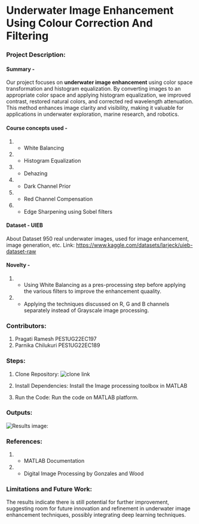 # Underwater Image Enhancement Using Colour Correction And Filtering

### Project Description:
#### Summary -  
Our project focuses on **underwater image enhancement** using color space transformation and histogram equalization. By converting images to an appropriate color space and applying histogram equalization, we improved contrast, restored natural colors, and corrected red wavelength attenuation. This method enhances image clarity and visibility, making it valuable for applications in underwater exploration, marine research, and robotics.

#### Course concepts used - 
1. - White Balancing
2. - Histogram Equalization
3. - Dehazing
4. - Dark Channel Prior
5. - Red Channel Compensation
6. - Edge Sharpening using Sobel filters
   
#### Dataset - UIEB
About Dataset
950 real underwater images, used for image enhancement, image generation, etc.
Link: https://www.kaggle.com/datasets/larjeck/uieb-dataset-raw
#### Novelty - 
1. - Using White Balancing as a pres-processing step before applying the various filters to improve the enhancement quaality.
2. - Applying the techniques discussed on R, G and B channels separately instead of Grayscale image processing.
   
### Contributors:
1. Pragati Ramesh PES1UG22EC197
2. Parnika Chilukuri PES1UG22EC189

### Steps:
1. Clone Repository:
 ![clone link](https://github.com/Digital-Image-Processing-PES-ECE/Underwater_Image_Enhancement_using_colour_correction_and_filtering.git)

2. Install Dependencies:
 Install the Image processing toolbox in MATLAB

3. Run the Code:
 Run the code on MATLAB platform.

### Outputs:
![Results image:](outputs/output_img.png)

### References:
1. - MATLAB Documentation
2. - Digital Image Processing by Gonzales and Wood
   
### Limitations and Future Work:
The results indicate there is still potential for further improvement, 
suggesting room for future innovation and refinement in underwater image enhancement 
techniques, possibly integrating deep learning techniques.
